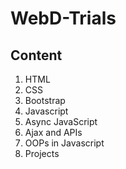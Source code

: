 <h1>WebD-Trials</h1>

<h2>Content</h2>

<ol>
    <li>HTML</li>
    <li>CSS</li>
    <li>Bootstrap</li>
    <li>Javascript</li>
    <li>Async JavaScript</li>
    <li>Ajax and APIs</li>
    <li>OOPs in Javascript</li>
    <li>Projects</li>
</ol> 
